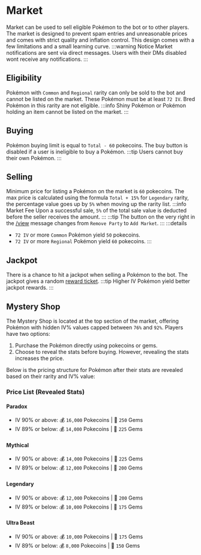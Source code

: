 # Market

Market can be used to sell eligible Pokémon to the bot or to other players. The market is designed to prevent spam entries and unreasonable prices and comes with strict quality and inflation control. This design comes with a few limitations and a small learning curve.
:::warning Notice
Market notifications are sent via direct messages. Users with their DMs disabled wont receive any notifications.
:::

## Eligibility

Pokémon with `Common` and `Regional` rarity can only be sold to the bot and cannot be listed on the market. These Pokémon must be at least `72 IV`. Bred Pokémon in this rarity are not eligible.
:::info
Shiny Pokémon or Pokémon holding an item cannot be listed on the market.
:::

## Buying

Pokémon buying limit is equal to `Total - 60` pokecoins. The buy button is disabled if a user is ineligible to buy a Pokémon.
:::tip
Users cannot buy their own Pokémon.
:::

## Selling

Minimum price for listing a Pokémon on the market is `60` pokecoins. The max price is calculated using the formula `Total + 15%` for `Legendary` rarity, the percentage value goes up by `5%` when moving up the rarity list.
:::info Market Fee
Upon a successful sale, `5%` of the total sale value is deducted before the seller receives the amount.
:::
:::tip
The button on the very right in the [/view](./view.html) message changes from `Remove Party` to `Add Market`.
:::
:::details
- `72 IV` or more `Common` Pokémon yield `50` pokecoins.
- `72 IV` or more `Regional` Pokémon yield `60` pokecoins.
:::

## Jackpot

There is a chance to hit a jackpot when selling a Pokémon to the bot. The jackpot gives a random [reward ticket](./rewards.md).
:::tip
Higher IV Pokémon yield better jackpot rewards.
:::

## Mystery Shop

The Mystery Shop is located at the top section of the market, offering Pokémon with hidden IV% values capped between `76%` and `92%`. Players have two options:

1. Purchase the Pokémon directly using pokecoins or gems.
2. Choose to reveal the stats before buying. However, revealing the stats increases the price.

Below is the pricing structure for Pokémon after their stats are revealed based on their rarity and IV% value:

### Price List (Revealed Stats)

#### Paradox
- IV 90% or above: 💰 `16,000` Pokecoins | 💎 `250` Gems  
- IV 89% or below: 💰 `14,000` Pokecoins | 💎 `225` Gems  

#### Mythical
- IV 90% or above: 💰 `14,000` Pokecoins | 💎 `225` Gems  
- IV 89% or below: 💰 `12,000` Pokecoins | 💎 `200` Gems  

#### Legendary
- IV 90% or above: 💰 `12,000` Pokecoins | 💎 `200` Gems  
- IV 89% or below: 💰 `10,000` Pokecoins | 💎 `175` Gems  

#### Ultra Beast
- IV 90% or above: 💰 `10,000` Pokecoins | 💎 `175` Gems  
- IV 89% or below: 💰 `8,000` Pokecoins | 💎 `150` Gems  